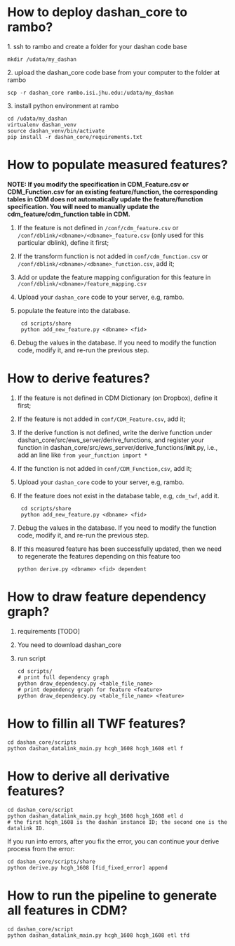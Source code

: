 # How to deploy dashan_core to rambo?
1\. ssh to rambo and create a folder for your dashan code base

```
mkdir /udata/my_dashan
```

2\. upload the dashan_core code base from your computer to the folder at rambo

```
scp -r dashan_core rambo.isi.jhu.edu:/udata/my_dashan
```

3\. install python environment at rambo  

```
cd /udata/my_dashan
virtualenv dashan_venv
source dashan_venv/bin/activate
pip install -r dashan_core/requirements.txt
```

# How to populate measured features?
 **NOTE: If you modify the specification in CDM_Feature.csv or CDM_Function.csv for an existing feature/function, the corresponding tables in CDM does not automatically update the feature/function specification. You will need to manually update the cdm_feature/cdm_function table in CDM.** 

1. If the feature is not defined in `/conf/cdm_feature.csv` or `/conf/dblink/<dbname>/<dbname>_feature.csv` (only used for this particular dblink), define it first;
1. If the transform function is not added in `conf/cdm_function.csv` or `/conf/dblink/<dbname>/<dbname>_function.csv`, add it;
1. Add or update the feature mapping configuration for this feature in `/conf/dblink/<dbname>/feature_mapping.csv`
1. Upload your `dashan_core` code to your server, e.g, rambo.
1. populate the feature into the database.
   
   ```
    cd scripts/share
    python add_new_feature.py <dbname> <fid>
   ```

1. Debug the values in the database. If you need to modify the function code, modify it, and re-run the previous step.

# How to derive features? 
1. If the feature is not defined in CDM Dictionary (on Dropbox), define it first;
1. If the feature is not added in `conf/CDM_Feature.csv`, add it; 
1. If the derive function is not defined, write the derive function under dashan_core/src/ews_server/derive_functions, and register your function in dashan_core/src/ews_server/derive_functions/__init__.py, i.e., add an line like `from your_function import *`
1. If the function is not added in `conf/CDM_Function,csv`, add it;
1. Upload your `dashan_core` code to your server, e.g, rambo.
1. If the feature does not exist in the database table, e.g, `cdm_twf`, add it.

   ```
    cd scripts/share
    python add_new_feature.py <dbname> <fid>
   ```
1. Debug the values in the database. If you need to modify the function code, modify it, and re-run the previous step.
1. If this measured feature has been successfully updated, then we need to regenerate the features depending on this feature too

   ```
   python derive.py <dbname> <fid> dependent
   ```

# How to draw feature dependency graph?
1. requirements [TODO]
1. You need to download dashan_core 
1. run script 
   
   ```
   cd scripts/
   # print full dependency graph
   python draw_dependency.py <table_file_name>
   # print dependency graph for feature <feature>
   python draw_dependency.py <table_file_name> <feature>
   ```

# How to fillin all TWF features?
   
   ```
   cd dashan_core/scripts
   python dashan_datalink_main.py hcgh_1608 hcgh_1608 etl f
   ```

# How to derive all derivative features?

   ```{Python}
   cd dashan_core/script
   python dashan_datalink_main.py hcgh_1608 hcgh_1608 etl d
   # the first hcgh_1608 is the dashan instance ID; the second one is the datalink ID.
   ```

If you run into errors, after you fix the error, you can continue your derive process from the error:

```
cd dashan_core/scripts/share
python derive.py hcgh_1608 [fid_fixed_error] append
```

# How to run the pipeline to generate all features in CDM?

   ```
   cd dashan_core/script
   python dashan_datalink_main.py hcgh_1608 hcgh_1608 etl tfd
   ```
